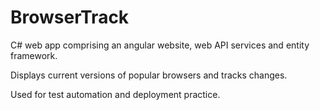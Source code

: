 # BrowserTrack

C# web app comprising an angular website, web API services and entity framework. 

Displays current versions of popular browsers and tracks changes.

Used for test automation and deployment practice. 
